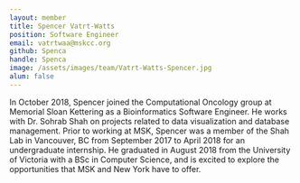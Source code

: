 ```yaml
---
layout: member
title: Spencer Vatrt-Watts
position: Software Engineer
email: vatrtwaa@mskcc.org
github: Spenca
handle: Spenca
image: /assets/images/team/Vatrt-Watts-Spencer.jpg
alum: false
---
```


In October 2018, Spencer joined the Computational Oncology group at Memorial Sloan Kettering as a Bioinformatics Software Engineer. He works with Dr. Sohrab Shah on projects related to data visualization and database management. Prior to working at MSK, Spencer was a member of the Shah Lab in Vancouver, BC from September 2017 to April 2018 for an undergraduate internship. He graduated in August 2018 from the University of Victoria with a BSc in Computer Science, and is excited to explore the opportunities that MSK and New York have to offer.
